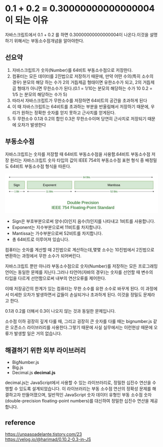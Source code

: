 # 0.1 + 0.2 = 0.30000000000000004이 되는 이유

자바스크립트에서 0.1 + 0.2 를 하면 0.30000000000000004이 나온다.이것을 설명하기 위해서는 부동소수점개념을 알아야한다. 

## 선요약
1. 자바스크립트가 숫자(Number)를 64비트 부동소수점으로 저장한다.
2. 컴퓨터는 모든 데이터를 2진법으로 저장하기 때문에, 만약 어떤 수의(특히 소수의 경우) 분모의 해당 하는 수가 2의 거듭제곱 형태이면 유한소수가 되고, 2의 거듭제곱 형태가 아니면 무한소수가 된다.(0.1 = 1/10는 분모의 해당하는 수가 10 0.2 = 1/5	는 분모의 해당하는 수가 5)
3. 따라서 자바스크립트가 무한소수를 저장하면 64비트의 공간을 초과하게 된다
4. 이 때 자바스크립트는 64비트를 초과하는 부분을 반올림해서 저장하기 때문에, 우리가 원하는 정확한 숫자를 얻지 못하고 근사치를 얻게된다.
5. 두 무한소수 0.1과 0.2의 합인 0.3은 무한소수이며 당연히 근사치로 저장되기 때문에 오차가 발생한다
## 부동소수점
자바스크립트는 숫자를 저장할 때 64비트 부동소수점을 사용함.64비트 부동소수점 저장 원리는 자바스크립트 숫자 타입의 값이 IEEE 754의 부동소수점 표현 형식 중 배정밀도 64비트 부동소수점 형식을 따른다.

![Alt text](image.png)
- Sign은 부호부분으로써 양수(0)인지 음수(1)인지를 나타내고 1비트를 사용합니다.
- Exponent는 지수부분으로써 11비트를 차지합니다.
- Mantissa는 가수부분으로써 52비트를 차지합니다.
- 총 64비트로 이루어져 있습니다.



컴퓨터는 숫자를 계산할 때 2진법으로 계산하는데,몇몇 소수는 10진법에서 2진법으로 변환하는 과정에서 무한 소수가 되어버린다.  

자바스크립트 뿐만 아니라 부동소수점으로 숫자(Number)를 저장하는 모든 프로그래밍 언어는
동일한 문제를 지닌다.그러나 타언어(자바의 경우)는 숫자를 선언할 때 변수의 타입을 다르게 선언함으로써 내부의 연산오류를 제어한다.

이때 저장공간의 한계가 있는 컴퓨터는 무한 소수를 유한 소수로 바꾸게 된다.
이 과정에서 미세한 오차가 발생하면서 값들이 손실되거나 초과하게 된다.
이것을 정밀도 문제라고 한다.  

0.1과 0.2를 더해서 0.3이 나오지 않는 것과 동일한 문제입니다.

소수점 이하 굉장히 깊게 다룰 때, 그리고 굉장히 큰 숫자를 다룰 때는 bignumber.js 같은 오픈소스 라이브러리를 사용한다.그렇기 때문에 사실 실무에서는 이런현상 때문에 오류가 발생할 일은 거의 없습니다.

## 해결하기 위한 외부 라이브러리
- BigNumber.js
- Big.js
- Decimal.js
**decimal.js**  
    
decimal.js는 JavaScript에서 사용할 수 있는 라이브러리로, 정밀한 십진수 연산을 수행할 수 있도록 설계되었습니다. 이 라이브러리는 부동 소수점 연산의 정확성 문제를 해결하고자 만들어졌으며, 일반적인 JavaScript 숫자 데이터 유형인 부동 소수점 숫자 (double-precision floating-point numbers)를 대신하여 정밀한 십진수 연산을 제공합니다.
## reference
https://unpasoadelante.tistory.com/23  
https://velog.io/@harimad/0.10.2-0.3-in-JS